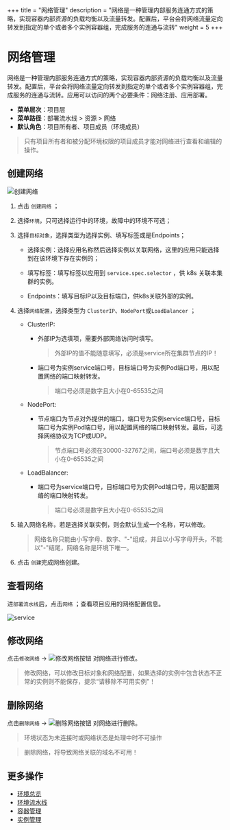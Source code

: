 ﻿+++
title = "网络管理"
description = "网络是一种管理内部服务连通方式的策略，实现容器内部资源的负载均衡以及流量转发。配置后，平台会将网络流量定向转发到指定的单个或者多个实例容器组，完成服务的连通与流转"
weight = 5
+++

# 网络管理

网络是一种管理内部服务连通方式的策略，实现容器内部资源的负载均衡以及流量转发。配置后，平台会将网络流量定向转发到指定的单个或者多个实例容器组，完成服务的连通与流转。应用可以访问的两个必要条件：网络注册、应用部署。
    
  - **菜单层次**：项目层
  - **菜单路径**：部署流水线 > 资源 > 网络
  - **默认角色**：项目所有者、项目成员（环境成员）
<blockquote class="note">
只有项目所有者和被分配环境权限的项目成员才能对网络进行查看和编辑的操作。
</blockquote>

## 创建网络
![创建网络](/docs/user-guide/deployment-pipeline/image/create-service.jpg)
 
 1. 点击 `创建网络` ；

 1. 选择`环境`，只可选择运行中的环境，故障中的环境不可选；

 1. 选择`目标对象`，选择类型为选择实例、填写标签或是Endpoints；

    - 选择实例：选择应用名称然后选择实例以关联网络，这里的应用只能选择到在该环境下存在实例的；
    
    - 填写标签：填写标签以应用到 `service.spec.selector` ，供 k8s 关联本集群的实例。  

    - Endpoints：填写目标IP以及目标端口，供k8s关联外部的实例。
 
 1. 选择`网络配置`，选择类型为 `ClusterIP`、`NodePort`或`LoadBalancer` ；
 
    - ClusterIP:
    
        - 外部IP为选填项，需要外部网络访问时填写。
    
            <blockquote class="warning">
              外部IP的值不能随意填写，必须是service所在集群节点的IP！
            </blockquote>

        - 端口号为实例service端口号，目标端口号为实例Pod端口号，用以配置网络的端口映射转发。
    
            <blockquote class="warning">
              端口号必须是数字且大小在0-65535之间
            </blockquote>
    - NodePort:
    
        - 节点端口为节点对外提供的端口，端口号为实例service端口号，目标端口号为实例Pod端口号，用以配置网络的端口映射转发。最后，可选择网络协议为TCP或UDP。
              
            <blockquote class="warning">
              节点端口号必须在30000-32767之间，端口号必须是数字且大小在0-65535之间
            </blockquote>
    - LoadBalancer:
    
        - 端口号为service端口号，目标端口号为实例Pod端口号，用以配置网络的端口映射转发。
              
            <blockquote class="warning">
              端口号必须是数字且大小在0-65535之间
            </blockquote>
 1. 输入网络名称，若是选择关联实例，则会默认生成一个名称，可以修改。
    <blockquote class="warning">
      网络名称只能由小写字母、数字、"-"组成，并且以小写字母开头，不能以"-"结尾，网络名称是环境下唯一。
    </blockquote>
    
 1. 点击 `创建`完成网络创建。


## 查看网络
 进`部署流水线`后，点击`网络` ；查看项目应用的网络配置信息。

  ![service](/docs/user-guide/deployment-pipeline/image/service.jpg) 

## 修改网络

点击`修改网络` → ![修改网络按钮](/docs/user-guide/deployment-pipeline/image/update_network_button.png) 对网络进行修改。

<blockquote class="note">
  修改网络，可以修改目标对象和网络配置，如果选择的实例中包含状态不正常的实例则不能保存，提示“请移除不可用实例”！
</blockquote>

## 删除网络

点击`删除网络` → ![删除网络按钮](/docs/user-guide/deployment-pipeline/image/del_net_button.png) 对网络进行删除。

<blockquote class="note">
  环境状态为未连接时或网络状态是处理中时不可操作
</blockquote>

<blockquote class="warning">
  删除网络，将导致网络关联的域名不可用！
</blockquote>

## 更多操作
- [环境总览](../environments-overview)
- [环境流水线](../environment-pipeline)
- [容器管理](../container)
- [实例管理](../instance)


